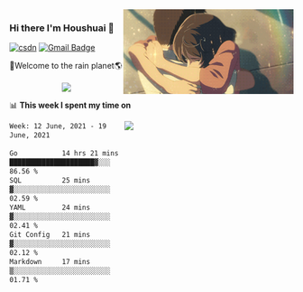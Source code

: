 <img  align='right' height="150" src="https://github.com/LikeRainDay/LikeRainDay/blob/master/pic/img_rain_1.gif?raw=true">



### Hi there I'm Houshuai :lemon:

[![csdn](https://img.shields.io/badge/-csdn-c14438?style=flat-square&logo=c&logoColor=white)](https://blog.csdn.net/qq_15807167)
[![Gmail Badge](https://img.shields.io/badge/-gmail-c14438?style=flat-square&logo=Gmail&logoColor=white&link=mailto:houshuai0816@gmail.com)](mailto:houshuai0816@gmail.com)

🚀Welcome to the rain planet🌎

<center>
<img align='center'  src="https://source.unsplash.com/random/1200x600">
</center>

📊 **This week I spent my time on**

<img align='right'   width="300" src="https://github-readme-stats.vercel.app/api?username=LikeRainDay&show_icons=true&title_color=fff&icon_color=79ff97&text_color=9f9f9f&bg_color=151515">

<!--START_SECTION:waka-->
```text
Week: 12 June, 2021 - 19 June, 2021

Go           14 hrs 21 mins  █████████████████████▓░░░   86.56 % 
SQL          25 mins         ▓░░░░░░░░░░░░░░░░░░░░░░░░   02.59 % 
YAML         24 mins         ▓░░░░░░░░░░░░░░░░░░░░░░░░   02.41 % 
Git Config   21 mins         ▓░░░░░░░░░░░░░░░░░░░░░░░░   02.12 % 
Markdown     17 mins         ▒░░░░░░░░░░░░░░░░░░░░░░░░   01.71 % 
```
<!--END_SECTION:waka-->
